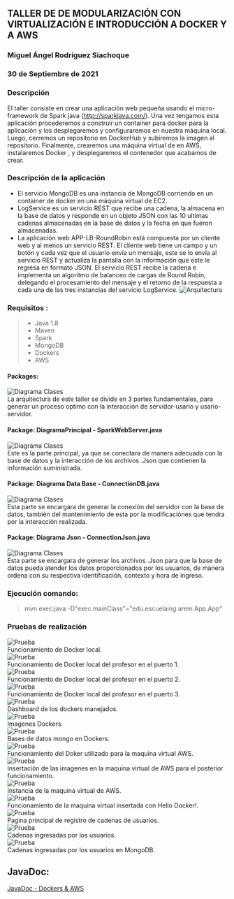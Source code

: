 ## TALLER DE DE MODULARIZACIÓN CON VIRTUALIZACIÓN E INTRODUCCIÓN A DOCKER Y A AWS
### Miguel Ángel Rodríguez Siachoque
### 30 de Septiembre de 2021

### Descripción
El taller consiste en crear una aplicación web pequeña usando el micro-framework de Spark java (http://sparkjava.com/). Una vez tengamos esta aplicación procederemos a construir un container para docker para la aplicación y los desplegaremos y configuraremos en nuestra máquina local. Luego, cerremos un repositorio en DockerHub y subiremos la imagen al repositorio. Finalmente, crearemos una máquina virtual de en AWS, instalaremos Docker , y desplegaremos el contenedor que acabamos de crear.

### Descripción de la aplicación
- El servicio MongoDB es una instancia de MongoDB corriendo en un container de docker en una máquina virtual de EC2.
- LogService es un servicio REST que recibe una cadena, la almacena en la base de datos y responde en un objeto JSON con las 10 ultimas cadenas almacenadas en la base de datos y la fecha en que fueron almacenadas.
- La aplicación web APP-LB-RoundRobin está compuesta por un cliente web y al menos un servicio REST. El cliente web tiene un campo y un botón y cada vez que el usuario envía un mensaje, este se lo envía al servicio REST y actualiza la pantalla con la información que este le regresa en formato JSON. El servicio REST recibe la cadena e implementa un algoritmo de balanceo de cargas de Round Robin, delegando el procesamiento del mensaje y el retorno de la respuesta a cada una de las tres instancias del servicio LogService.
![Arquitectura](Images/Arquitectura.jpg)<br>

### Requisitos :
> - Java 1.8
> - Maven 
> - Spark
> - MongoDB
> - Dockers
> - AWS

#### Packages:
![Diagrama Clases](Images/DiagramaPackages.jpg)<br>
La arquitectura de este taller se divide en 3 partes fundamentales, para generar un proceso optimo con la interacción de servidor-usario y usario-servidor.
#### Package: DiagramaPrincipal - SparkWebServer.java
![Diagrama Clases](Images/DiagramaPrincipal.jpg)<br>
Este es la parte principal, ya que se conectara de manera adecuada con la base de datos y la interacción de los archivos .Json que contienen la información suministrada.
#### Package: Diagrama Data Base - ConnectionDB.java
![Diagrama Clases](Images/DiagramaDB.jpg)<br>
Esta parte se encargara de generar la conexión del servidor con la base de datos, también del mantenimiento de esta por la modificaciónes que tendra por la interacción realizada.
#### Package: Diagrama Json - ConnectionJson.java
![Diagrama Clases](Images/DiagramaJson.jpg)<br>
Esta parte se encargara de generar los archivos .Json para que la base de datos pueda atender los datos proporcionados por los usuarios, de manera ordena con su respectiva identificación, contexto y hora de ingreso.

### Ejecución comando:
> mvn exec:java -D"exec.mainClass"="edu.escuelaing.arem.App.App" 

### Pruebas de realización
![Prueba](Images/1Prueba.jpg)<br>
Funcionamiento de Docker local.<br>
![Prueba](Images/2Prueba.jpg)<br>
Funcionamiento de Docker local del profesor en el puerto 1.<br>
![Prueba](Images/3Prueba.jpg)<br>
Funcionamiento de Docker local del profesor en el puerto 2.<br>
![Prueba](Images/4Prueba.jpg)<br>
Funcionamiento de Docker local del profesor en el puerto 3.<br>
![Prueba](Images/5Prueba.jpg)<br>
Dashboard de los dockers manejados.<br>
![Prueba](Images/6Prueba.jpg)<br>
Imagenes Dockers.<br>
![Prueba](Images/7Prueba.jpg)<br>
Bases de datos mongo en Dockers.<br>
![Prueba](Images/8Prueba.jpg)<br>
Funcionamiento del Doker utilizado para la maquina virtual AWS.<br>
![Prueba](Images/9Prueba.jpg)<br>
Insertación de las imagenes en la maquina virtual de AWS para el posterior funcionamiento.<br>
![Prueba](Images/10Prueba.jpg)<br>
Instancia de la maquina virtual de AWS.<br>
![Prueba](Images/11Prueba.jpg)<br>
Funcionamiento de la maquina virtual insertada con Hello Docker!.<br>
![Prueba](Images/12Prueba.jpg)<br>
Pagina principal de registro de cadenas de usuarios.<br>
![Prueba](Images/13Prueba.jpg)<br>
Cadenas ingresadas por los usuarios.<br>
![Prueba](Images/14Prueba.jpg)<br>
Cadenas ingresadas por los usuarios en MongoDB.<br>





## JavaDoc:
[JavaDoc - Dockers & AWS](JavaDocs/index.html)